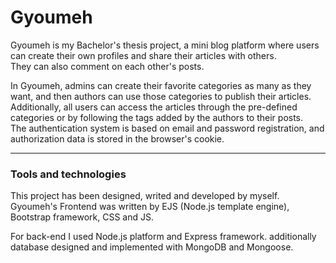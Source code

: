 # Gyoumeh

Gyoumeh is my Bachelor's thesis project, a mini blog platform where users can create their own profiles and share their articles with others.<br>
They can also comment on each other's posts.

In Gyoumeh, admins can create their favorite categories as many as they want, and then authors can use those categories to publish their articles.<br>
Additionally, all users can access the articles through the pre-defined categories or by following the tags added by the authors to their posts.<br>
The authentication system is based on email and password registration, and authorization data is stored in the browser's cookie.

<hr> 
<h3>Tools and technologies </h3>

This project has been designed, writed and developed by myself.<br>
Gyoumeh's Frontend was written by EJS (Node.js template engine), Bootstrap framework, CSS and JS.

For back-end I used Node.js platform and Express framework.
additionally database designed and implemented with MongoDB and Mongoose.
